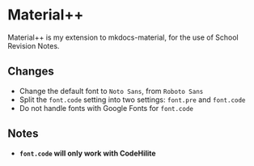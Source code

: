 Material++
==========

Material++ is my extension to mkdocs-material, for the use of School Revision Notes.

## Changes

- Change the default font to `Noto Sans`, from `Roboto Sans`
- Split the `font.code` setting into two settings: `font.pre` and `font.code`
- Do not handle fonts with Google Fonts for `font.code`

## Notes

- **`font.code` will only work with CodeHilite**
